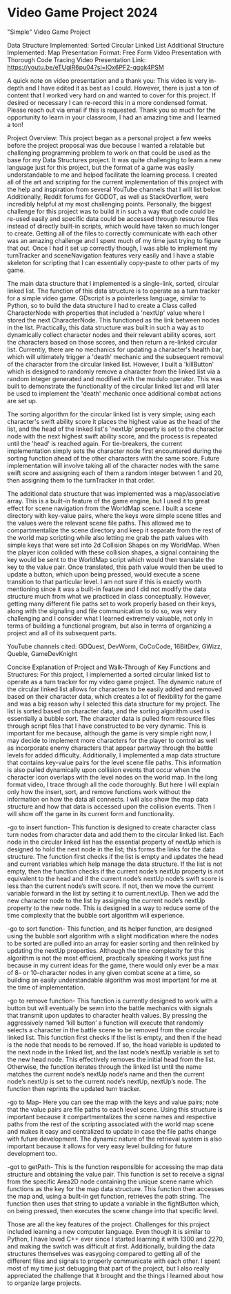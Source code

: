 # Video Game Project 2024
 "Simple" Video Game Project

Data Structure Implemented: Sorted Circular Linked List
Additional Structure Implemented: Map
Presentation Format: Free Form Video Presentation with Thorough Code Tracing
Video Presentation Link: https://youtu.be/eTUgiR6pu04?si=lOx6PF2-qggk4PSM

A quick note on video presentation and a thank you: This video is very in-depth and I have edited it as best as I could. However, there is just a ton of content that I worked very hard on and wanted to cover for this project. If desired or necessary I can re-record this in a more condensed format. Please reach out via email if this is requested. Thank you so much for the opportunity to learn in your classroom, I had an amazing time and I learned a ton!

Project Overview: This project began as a personal project a few weeks before the project proposal was due because I wanted a relatable but challenging programming problem to work on that could be used as the base for my Data Structures project. It was quite challenging to learn a new language just for this project, but the format of a game was easily understandable to me and helped facilitate the learning process. I created all of the art and scripting for the current implementation of this project with the help and inspiration from several YouTube channels that I will list below. Additionally, Reddit forums for GODOT, as well as StackOverflow, were incredibly helpful at my most challenging points. Personally, the biggest challenge for this project was to build it in such a way that code could be re-used easily and specific data could be accessed through resource files instead of directly built-in scripts, which would have taken so much longer to create. Getting all of the files to correctly communicate with each other was an amazing challenge and I spent much of my time just trying to figure that out. Once I had it set up correctly though, I was able to implement my turnTracker and sceneNavigation features very easily and I have a stable skeleton for scripting that I can essentially copy-paste to other parts of my game.

The main data structure that I implemented is a single-link, sorted, circular linked list. The function of this data structure is to operate as a turn tracker for a simple video game. GDscript is a pointerless language, similar to Python, so to build the data structure I had to create a Class called CharacterNode with properties that included a 'nextUp' value where I stored the next CharacterNode. This functioned as the link between nodes in the list. Practically, this data structure was built in such a way as to dynamically collect character nodes and their relevant ability scores, sort the characters based on those scores, and then return a re-linked circular list. Currently, there are no mechanics for updating a character's health bar, which will ultimately trigger a 'death' mechanic and the subsequent removal of the character from the circular linked list. However, I built a 'killButton' which is designed to randomly remove a character from the linked list via a random integer generated and modified with the modulo operator. This was built to demonstrate the functionality of the circular linked list and will later be used to implement the 'death' mechanic once additional combat actions are set up.

The sorting algorithm for the circular linked list is very simple; using each character's swift ability score it places the highest value as the head of the list, and the head of the linked list's 'nextUp' property is set to the character node with the next highest swift ability score, and the process is repeated until the 'head' is reached again. For tie-breakers, the current implementation simply sets the character node first encountered during the sorting function ahead of the other characters with the same score. Future implementation will involve taking all of the character nodes with the same swift score and assigning each of them a random integer between 1 and 20, then assigning them to the turnTracker in that order.

The additional data structure that was implemented was a map/associative array. This is a built-in feature of the game engine, but I used it to great effect for scene navigation from the WorldMap scene. I built a scene directory with key-value pairs, where the keys were simple scene titles and the values were the relevant scene file paths. This allowed me to compartmentalize the scene directory and keep it separate from the rest of the world map scripting while also letting me grab the path values with simple keys that were set into 2d Collision Shapes on my WorldMap. When the player icon collided with these collision shapes, a signal containing the key would be sent to the WorldMap script which would then translate the key to the value pair. Once translated, this path value would then be used to update a button, which upon being pressed, would execute a scene transition to that particular level. I am not sure if this is exactly worth mentioning since it was a built-in feature and I did not modify the data structure much from what we practiced in class conceptually. However, getting many different file paths set to work properly based on their keys, along with the signaling and file communication to do so, was very challenging and I consider what I learned extremely valuable, not only in terms of building a functional program, but also in terms of organizing a project and all of its subsequent parts.

YouTube channels cited: GDQuest, DevWorm, CoCoCode, 16BitDev, GWizz, Queble, GameDevKnight
 
Concise Explanation of Project and Walk-Through of Key Functions and Structures:
For this project, I implemented a sorted circular linked list to operate as a turn tracker for my video game project. The dynamic nature of the circular linked list allows for characters to be easily added and removed based on their character data, which creates a lot of flexibility for the game and was a big reason why I selected this data structure for my project. The list is sorted based on character data, and the sorting algorithm used is essentially a bubble sort. The character data is pulled from resource files through script files that I have constructed to be very dynamic.  This is important for me because, although the game is very simple right now, I may decide to implement more characters for the player to control as well as incorporate enemy characters that appear partway through the battle levels for added difficulty. 
	Additionally, I implemented a map data structure that contains key-value pairs for the level scene file paths. This information is also pulled dynamically upon collision events that occur when the character icon overlaps with the level nodes on the world map. In the long format video, I trace through all the code thoroughly. But here I will explain only how the insert, sort, and remove functions work without the information on how the data all connects. I will also show the map data structure and how that data is accessed upon the collision events. Then I will show off the game in its current form and functionality.

 -go to insert function-
This function is designed to create character class turn nodes from character data and add them to the circular linked list. Each node in the circular linked list has the essential property of nextUp which is designed to hold the next node in the list; this forms the links for the data structure. The function first checks if the list is empty and updates the head and current variables which help manage the data structure. If the list is not empty, then the function checks if the current node’s nextUp property is not equivalent to the head and if the current node’s nextUp node’s swift score is less than the current node’s swift score. If not, then we move the current variable forward in the list by setting it to current.nextUp. Then we add the new character node to the list by assigning the current node’s nextUp property to the new node. This is designed in a way to reduce some of the time complexity that the bubble sort algorithm will experience. 
	
 -go to sort function-
This function, and its helper function, are designed using the bubble sort algorithm with a slight modification where the nodes to be sorted are pulled into an array for easier sorting and then relinked by updating the nextUp properties. Although the time complexity for this algorithm is not the most efficient, practically speaking it works just fine because in my current ideas for the game, there would only ever be a max of 8- or 10-character nodes in any given combat scene at a time, so building an easily understandable algorithm was most important for me at the time of implementation.
	
 -go to remove function-
This function is currently designed to work with a button but will eventually be sewn into the battle mechanics with signals that transmit upon updates to character health values. By pressing the aggressively named ‘kill button’ a function will execute that randomly selects a character in the battle scene to be removed from the circular linked list. This function first checks if the list is empty, and then if the head is the node that needs to be removed. If so, the head variable is updated to the next node in the linked list, and the last node’s nextUp variable is set to the new head node. This effectively removes the initial head from the list. Otherwise, the function iterates through the linked list until the name matches the current node’s nextUp node’s name and then the current node’s nextUp is set to the current node’s nextUp, nextUp’s node. The function then reprints the updated turn tracker.
	
 -go to Map- 
Here you can see the map with the keys and value pairs; note that the value pairs are file paths to each level scene. Using this structure is important because it compartmentalizes the scene names and respective paths from the rest of the scripting associated with the world map scene and makes it easy and centralized to update in case the file paths change with future development. The dynamic nature of the retrieval system is also important because it allows for very easy level building for future development too.
	
 -got to getPath-
	This is the function responsible for accessing the map data structure and obtaining the value pair. This function is set to receive a signal from the specific Area2D node containing the unique scene name which functions as the key for the map data structure. This function then accesses the map and, using a built-in get function, retrieves the path string. The function then uses that string to update a variable in the fightButton which, on being pressed, then executes the scene change into that specific level.
	
Those are all the key features of the project. Challenges for this project included learning a new computer language. Even though it is similar to Python, I have loved C++ ever since I started learning it with 1300 and 2270, and making the switch was difficult at first. Additionally, building the data structures themselves was easygoing compared to getting all of the different files and signals to properly communicate with each other. I spent most of my time just debugging that part of the project, but I also really appreciated the challenge that it brought and the things I learned about how to organize large projects.
